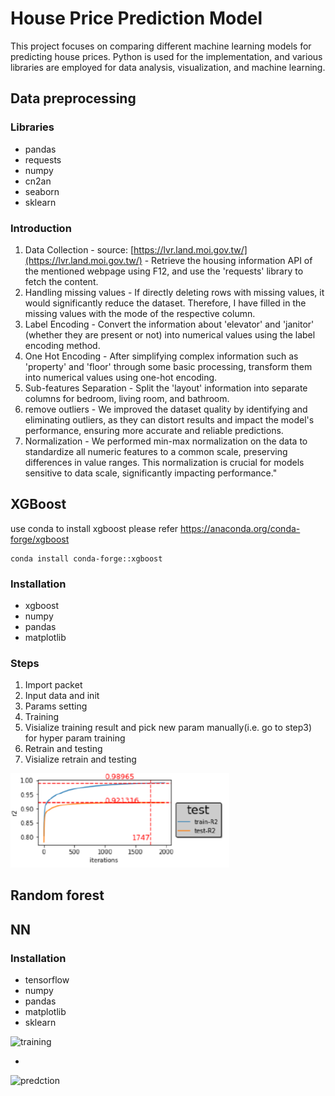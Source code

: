 # House Price Prediction Model

This project focuses on comparing different machine learning models for predicting house prices. Python is used for the implementation, and various libraries are employed for data analysis, visualization, and machine learning.

## Data preprocessing

###  Libraries
  - pandas
  - requests
  - numpy
  - cn2an
  - seaborn
  - sklearn

### Introduction
  1. Data Collection
    - source: [https://lvr.land.moi.gov.tw/](https://lvr.land.moi.gov.tw/)
    - Retrieve the housing information API of the mentioned webpage using F12, and use the 'requests' library to fetch the content.
  2. Handling missing values
    - If directly deleting rows with missing values, it would significantly reduce the dataset. Therefore, I have filled in the missing values with the mode of the respective column.
  3. Label Encoding
    - Convert the information about 'elevator' and 'janitor' (whether they are present or not) into numerical values using the label encoding method.
  4. One Hot Encoding
    - After simplifying complex information such as 'property' and 'floor' through some basic processing, transform them into numerical values using one-hot     encoding.
  5. Sub-features Separation
    - Split the 'layout' information into separate columns for bedroom, living room, and bathroom.
  6. remove outliers
    - We improved the dataset quality by identifying and eliminating outliers, as they can distort results and impact the model's performance, ensuring more accurate and reliable predictions.
  7. Normalization
    - We performed min-max normalization on the data to standardize all numeric features to a common scale, preserving differences in value ranges. This normalization is crucial for models sensitive to data scale, significantly impacting performance."

  
## XGBoost
  use conda to install xgboost please refer https://anaconda.org/conda-forge/xgboost
  
  ```
  conda install conda-forge::xgboost
  ```
  
  ###  Installation
  - xgboost
  - numpy
  - pandas
  - matplotlib

### Steps
  1. Import packet
  2. Input data and init
  3. Params setting
  4. Training
  5. Visialize training result and pick new param manually(i.e. go to step3) for hyper param training 
  6. Retrain and testing
  7. Visialize retrain and testing

<img width="350" alt="result" src="https://github.com/k38670462/ML_Project/blob/main/xgb/final_result.png">

## Random forest

## NN

###  Installation
  - tensorflow 
  - numpy
  - pandas
  - matplotlib
  - sklearn

<img width="350" alt="training" src="https://github.com/k38670462/ML_Project/assets/41421967/b0eb9c62-7cb7-4480-bf07-0a71cd8ecf5e">
  
-

<img width="344" alt="predction" src="https://github.com/k38670462/ML_Project/assets/41421967/c0a0f323-00ac-4df9-bf96-418dc759493a">

